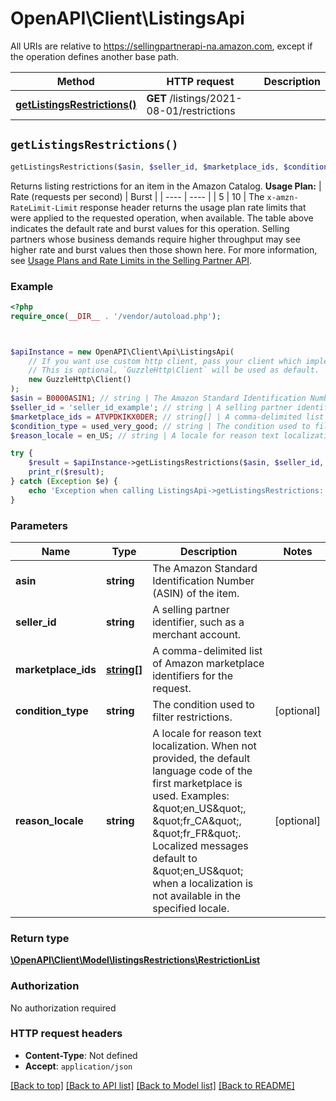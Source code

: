 # OpenAPI\Client\ListingsApi

All URIs are relative to https://sellingpartnerapi-na.amazon.com, except if the operation defines another base path.

| Method | HTTP request | Description |
| ------------- | ------------- | ------------- |
| [**getListingsRestrictions()**](ListingsApi.md#getListingsRestrictions) | **GET** /listings/2021-08-01/restrictions |  |


## `getListingsRestrictions()`

```php
getListingsRestrictions($asin, $seller_id, $marketplace_ids, $condition_type, $reason_locale): \OpenAPI\Client\Model\listingsRestrictions\RestrictionList
```



Returns listing restrictions for an item in the Amazon Catalog.   **Usage Plan:**  | Rate (requests per second) | Burst | | ---- | ---- | | 5 | 10 |  The `x-amzn-RateLimit-Limit` response header returns the usage plan rate limits that were applied to the requested operation, when available. The table above indicates the default rate and burst values for this operation. Selling partners whose business demands require higher throughput may see higher rate and burst values then those shown here. For more information, see [Usage Plans and Rate Limits in the Selling Partner API](doc:usage-plans-and-rate-limits-in-the-sp-api).

### Example

```php
<?php
require_once(__DIR__ . '/vendor/autoload.php');



$apiInstance = new OpenAPI\Client\Api\ListingsApi(
    // If you want use custom http client, pass your client which implements `GuzzleHttp\ClientInterface`.
    // This is optional, `GuzzleHttp\Client` will be used as default.
    new GuzzleHttp\Client()
);
$asin = B0000ASIN1; // string | The Amazon Standard Identification Number (ASIN) of the item.
$seller_id = 'seller_id_example'; // string | A selling partner identifier, such as a merchant account.
$marketplace_ids = ATVPDKIKX0DER; // string[] | A comma-delimited list of Amazon marketplace identifiers for the request.
$condition_type = used_very_good; // string | The condition used to filter restrictions.
$reason_locale = en_US; // string | A locale for reason text localization. When not provided, the default language code of the first marketplace is used. Examples: \"en_US\", \"fr_CA\", \"fr_FR\". Localized messages default to \"en_US\" when a localization is not available in the specified locale.

try {
    $result = $apiInstance->getListingsRestrictions($asin, $seller_id, $marketplace_ids, $condition_type, $reason_locale);
    print_r($result);
} catch (Exception $e) {
    echo 'Exception when calling ListingsApi->getListingsRestrictions: ', $e->getMessage(), PHP_EOL;
}
```

### Parameters

| Name | Type | Description  | Notes |
| ------------- | ------------- | ------------- | ------------- |
| **asin** | **string**| The Amazon Standard Identification Number (ASIN) of the item. | |
| **seller_id** | **string**| A selling partner identifier, such as a merchant account. | |
| **marketplace_ids** | [**string[]**](../Model/string.md)| A comma-delimited list of Amazon marketplace identifiers for the request. | |
| **condition_type** | **string**| The condition used to filter restrictions. | [optional] |
| **reason_locale** | **string**| A locale for reason text localization. When not provided, the default language code of the first marketplace is used. Examples: \&quot;en_US\&quot;, \&quot;fr_CA\&quot;, \&quot;fr_FR\&quot;. Localized messages default to \&quot;en_US\&quot; when a localization is not available in the specified locale. | [optional] |

### Return type

[**\OpenAPI\Client\Model\listingsRestrictions\RestrictionList**](../Model/RestrictionList.md)

### Authorization

No authorization required

### HTTP request headers

- **Content-Type**: Not defined
- **Accept**: `application/json`

[[Back to top]](#) [[Back to API list]](../../README.md#endpoints)
[[Back to Model list]](../../README.md#models)
[[Back to README]](../../README.md)
